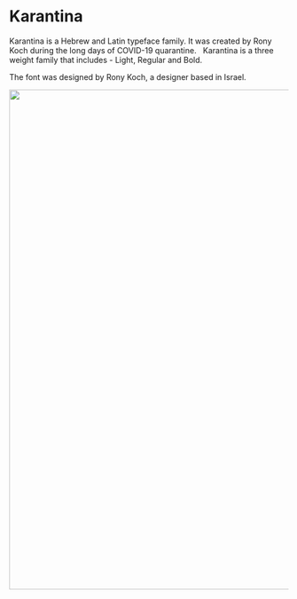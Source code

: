 # Karantina

Karantina is a Hebrew and Latin typeface family. It was created by Rony Koch during the long days of COVID-19 quarantine.  
Karantina is a three weight family that includes - Light, Regular and Bold.

The font was designed by Rony Koch, a designer based in Israel.

<img src="https://raw.githubusercontent.com/ronykoch/Karantina/main/karantina_img.png" width="900">
